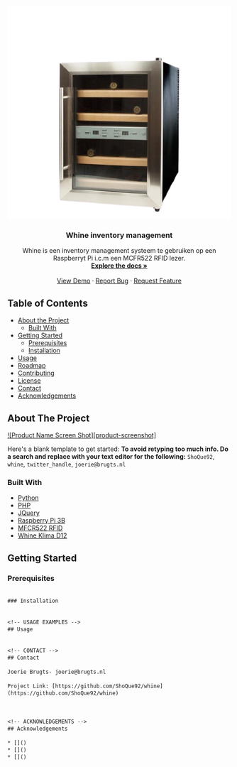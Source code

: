 <!--
*** Thanks for checking out this README Template. If you have a suggestion that would
*** make this better, please fork the repo and create a pull request or simply open
*** an issue with the tag "enhancement".
*** Thanks again! Now go create something AMAZING! :D
***
***
***
*** To avoid retyping too much info. Do a search and replace for the following:
*** ShoQue92, whine, twitter_handle, joerie@brugts.nl
-->





<!-- PROJECT SHIELDS -->
<!--
*** I'm using markdown "reference style" links for readability.
*** Reference links are enclosed in brackets [ ] instead of parentheses ( ).
*** See the bottom of this document for the declaration of the reference variables
*** for contributors-url, forks-url, etc. This is an optional, concise syntax you may use.
*** https://www.markdownguide.org/basic-syntax/#reference-style-links
-->

<!-- PROJECT LOGO -->
<br />
<p align="center">
  <a href="https://github.com/ShoQue92/whine">
    <img src="web/images/koelkast.png" alt="Logo" width="840" height="480">
  </a>

  <h3 align="center">Whine inventory management</h3>

  <p align="center">
    Whine is een inventory management systeem te gebruiken op een Raspberryt Pi i.c.m een MCFR522 RFID lezer.
    <br />
    <a href="https://github.com/ShoQue92/whine"><strong>Explore the docs »</strong></a>
    <br />
    <br />
    <a href="https://github.com/ShoQue92/whine">View Demo</a>
    ·
    <a href="https://github.com/ShoQue92/whine/issues">Report Bug</a>
    ·
    <a href="https://github.com/ShoQue92/whine/issues">Request Feature</a>
  </p>
</p>



<!-- TABLE OF CONTENTS -->
## Table of Contents

* [About the Project](#about-the-project)
  * [Built With](#built-with)
* [Getting Started](#getting-started)
  * [Prerequisites](#prerequisites)
  * [Installation](#installation)
* [Usage](#usage)
* [Roadmap](#roadmap)
* [Contributing](#contributing)
* [License](#license)
* [Contact](#contact)
* [Acknowledgements](#acknowledgements)



<!-- ABOUT THE PROJECT -->
## About The Project

[![Product Name Screen Shot][product-screenshot]](https://example.com)

Here's a blank template to get started:
**To avoid retyping too much info. Do a search and replace with your text editor for the following:**
`ShoQue92`, `whine`, `twitter_handle`, `joerie@brugts.nl`


### Built With

* [Python]()
* [PHP]()
* [JQuery]()
* [Raspberry Pi 3B]()
* [MFCR522 RFID]()
* [Whine Klima D12]()

<!-- GETTING STARTED -->
## Getting Started


### Prerequisites

```

### Installation


<!-- USAGE EXAMPLES -->
## Usage


<!-- CONTACT -->
## Contact

Joerie Brugts- joerie@brugts.nl

Project Link: [https://github.com/ShoQue92/whine](https://github.com/ShoQue92/whine)



<!-- ACKNOWLEDGEMENTS -->
## Acknowledgements

* []()
* []()
* []()
